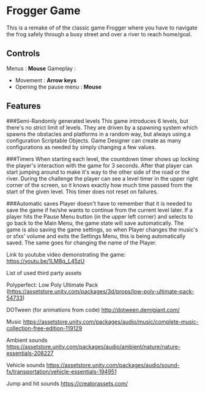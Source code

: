 # Frogger Game

This is a remake of of the classic game Frogger where you have to navigate the frog safely through a busy street and over a river to reach home/goal. 

## Controls

Menus : **Mouse**
Gameplay :
 - Movement : **Arrow keys**
 - Opening the pause menu : **Mouse**

## Features

###Semi-Randomly generated levels
This game introduces 6 levels, but there's no strict limit of levels. They are driven by a spawning system which spawns the obstacles and platforms in a random way, but always using a configuration Scriptable Objects. Game Designer can create as many configurations as needed by simply changing a few values.

###Timers
When starting each level, the countdown timer shows up locking the player's interaction with the game for 3 seconds. After that player can start jumping around to make it's way to the other side of the road or the river.
During the challenge the player can see a level timer in the upper right corner of the screen, so it knows exactly how much time passed from the start of the given level. This timer does not reset on failures.

###Automatic saves
Player doesn't have to remember that it is needed to save the game if he/she wants to continue from the current level later. If a player hits the Pause Menu button (in the upper left corner) and selects to go back to the Main Menu, the game state will save automatically.
The game is also saving the game settings, so when Player changes the music's or sfxs' volume and exits the Settings Menu, this is being automatically saved. The same goes for changing the name of the Player.

Link to youtube video demonstrating the game: https://youtu.be/1LM8q_L45zU

List of used third party assets 

Polyperfect: Low Poly Ultimate Pack
(https://assetstore.unity.com/packages/3d/props/low-poly-ultimate-pack-54733) 

DOTween (for animations from code)
http://dotween.demigiant.com/

Music
https://assetstore.unity.com/packages/audio/music/complete-music-collection-free-edition-119129

Ambient sounds
https://assetstore.unity.com/packages/audio/ambient/nature/nature-essentials-208227 

Vehicle sounds
https://assetstore.unity.com/packages/audio/sound-fx/transportation/vehicle-essentials-194951 

Jump and hit sounds
https://creatorassets.com/ 
